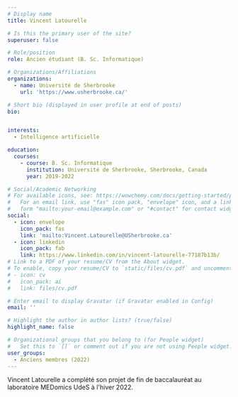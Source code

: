 ```yaml
---
# Display name
title: Vincent Latourelle

# Is this the primary user of the site?
superuser: false

# Role/position
role: Ancien étudiant (B. Sc. Informatique)

# Organizations/Affiliations
organizations:
  - name: Université de Sherbrooke
    url: 'https://www.usherbrooke.ca/'

# Short bio (displayed in user profile at end of posts)
bio: 


interests:
  - Intelligence artificielle

education:
  courses:
    - course: B. Sc. Informatique
      institution: Université de Sherbrooke, Sherbrooke, Canada
      year: 2019-2022

# Social/Academic Networking
# For available icons, see: https://wowchemy.com/docs/getting-started/page-builder/#icons
#   For an email link, use "fas" icon pack, "envelope" icon, and a link in the
#   form "mailto:your-email@example.com" or "#contact" for contact widget.
social:
  - icon: envelope
    icon_pack: fas
    link: 'mailto:Vincent.Latourelle@USherbrooke.ca'
  - icon: linkedin
    icon_pack: fab
    link: https://www.linkedin.com/in/vincent-latourelle-77187b13b/
# Link to a PDF of your resume/CV from the About widget.
# To enable, copy your resume/CV to `static/files/cv.pdf` and uncomment the lines below.
# - icon: cv
#   icon_pack: ai
#   link: files/cv.pdf

# Enter email to display Gravatar (if Gravatar enabled in Config)
email: ''

# Highlight the author in author lists? (true/false)
highlight_name: false

# Organizational groups that you belong to (for People widget)
#   Set this to `[]` or comment out if you are not using People widget.
user_groups:
  - Anciens membres (2022)
---
```


Vincent Latourelle a complété son projet de fin de baccalauréat au laboratoire MEDomics UdeS à l'hiver 2022.
